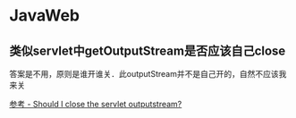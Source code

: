 # JavaWeb

## 类似servlet中getOutputStream是否应该自己close
答案是不用，原则是谁开谁关．此outputStream并不是自己开的，自然不应该我来关

[参考 - Should I close the servlet outputstream?](http://stackoverflow.com/questions/1829784/should-i-close-the-servlet-outputstream) 